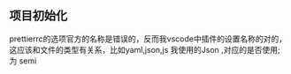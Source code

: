 ## 项目初始化 ##

prettierrc的选项官方的名称是错误的，反而我vscode中插件的设置名称的对的，这应该和文件的类型有关系，比如yaml,json,js 我使用的Json ,对应的是否使用; 为 semi

